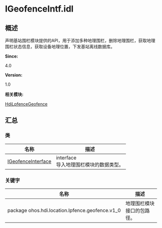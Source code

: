 # IGeofenceIntf.idl


## 概述

声明基站围栏模块提供的API，用于添加多种地理围栏，删除地理围栏，获取地理围栏状态信息，获取设备地理位置，下发基站离线数据库。

**Since:**

4.0

**Version:**

1.0

**相关模块:**

[HdiLpfenceGeofence](_hdi_lpfence_geofence.md)


## 汇总


### 类

  | 名称 | 描述 | 
| -------- | -------- |
| [IGeofenceInterface](interface_i_geofence_interface.md) | interface<br/>导入地理围栏模块的数据类型。 | 


### 关键字

  | 名称 | 描述 | 
| -------- | -------- |
| package&nbsp;ohos.hdi.location.lpfence.geofence.v1_0 | 地理围栏模块接口的包路径。 | 
